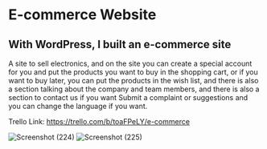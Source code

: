 # E-commerce Website

## With WordPress, I built an e-commerce site

A site to sell electronics, and on the site you can create a special account for you and put the products you want to buy in the shopping cart, or if you want to buy later, you can put the products in the wish list, and there is also a section talking about the company and team members, and there is also a section to contact us if you want Submit a complaint or suggestions and you can change the language if you want.


Trello Link: https://trello.com/b/toaFPeLY/e-commerce


![Screenshot (224)](https://user-images.githubusercontent.com/109509312/188956839-dada75da-86d5-4c0a-b273-5729d7625b72.png)
![Screenshot (225)](https://user-images.githubusercontent.com/109509312/188956845-beeb1792-be94-44aa-acd6-11ba727ec380.png)

